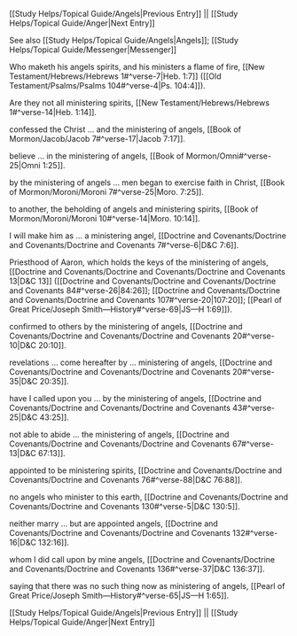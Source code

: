 [[Study Helps/Topical Guide/Angels|Previous Entry]]  ||  [[Study Helps/Topical Guide/Anger|Next Entry]]

 See also [[Study Helps/Topical Guide/Angels|Angels]]; [[Study Helps/Topical Guide/Messenger|Messenger]]

 Who maketh his angels spirits, and his ministers a flame of fire, [[New Testament/Hebrews/Hebrews 1#^verse-7|Heb. 1:7]] ([[Old Testament/Psalms/Psalms 104#^verse-4|Ps. 104:4]]).

 Are they not all ministering spirits, [[New Testament/Hebrews/Hebrews 1#^verse-14|Heb. 1:14]].

 confessed the Christ ... and the ministering of angels, [[Book of Mormon/Jacob/Jacob 7#^verse-17|Jacob 7:17]].

 believe ... in the ministering of angels, [[Book of Mormon/Omni#^verse-25|Omni 1:25]].

 by the ministering of angels ... men began to exercise faith in Christ, [[Book of Mormon/Moroni/Moroni 7#^verse-25|Moro. 7:25]].

 to another, the beholding of angels and ministering spirits, [[Book of Mormon/Moroni/Moroni 10#^verse-14|Moro. 10:14]].

 I will make him as ... a ministering angel, [[Doctrine and Covenants/Doctrine and Covenants/Doctrine and Covenants 7#^verse-6|D&C 7:6]].

 Priesthood of Aaron, which holds the keys of the ministering of angels, [[Doctrine and Covenants/Doctrine and Covenants/Doctrine and Covenants 13|D&C 13]] ([[Doctrine and Covenants/Doctrine and Covenants/Doctrine and Covenants 84#^verse-26|84:26]]; [[Doctrine and Covenants/Doctrine and Covenants/Doctrine and Covenants 107#^verse-20|107:20]]; [[Pearl of Great Price/Joseph Smith—History#^verse-69|JS—H 1:69]]).

 confirmed to others by the ministering of angels, [[Doctrine and Covenants/Doctrine and Covenants/Doctrine and Covenants 20#^verse-10|D&C 20:10]].

 revelations ... come hereafter by ... ministering of angels, [[Doctrine and Covenants/Doctrine and Covenants/Doctrine and Covenants 20#^verse-35|D&C 20:35]].

 have I called upon you ... by the ministering of angels, [[Doctrine and Covenants/Doctrine and Covenants/Doctrine and Covenants 43#^verse-25|D&C 43:25]].

 not able to abide ... the ministering of angels, [[Doctrine and Covenants/Doctrine and Covenants/Doctrine and Covenants 67#^verse-13|D&C 67:13]].

 appointed to be ministering spirits, [[Doctrine and Covenants/Doctrine and Covenants/Doctrine and Covenants 76#^verse-88|D&C 76:88]].

 no angels who minister to this earth, [[Doctrine and Covenants/Doctrine and Covenants/Doctrine and Covenants 130#^verse-5|D&C 130:5]].

 neither marry ... but are appointed angels, [[Doctrine and Covenants/Doctrine and Covenants/Doctrine and Covenants 132#^verse-16|D&C 132:16]].

 whom I did call upon by mine angels, [[Doctrine and Covenants/Doctrine and Covenants/Doctrine and Covenants 136#^verse-37|D&C 136:37]].

 saying that there was no such thing now as ministering of angels, [[Pearl of Great Price/Joseph Smith—History#^verse-65|JS—H 1:65]].

[[Study Helps/Topical Guide/Angels|Previous Entry]]  ||  [[Study Helps/Topical Guide/Anger|Next Entry]]